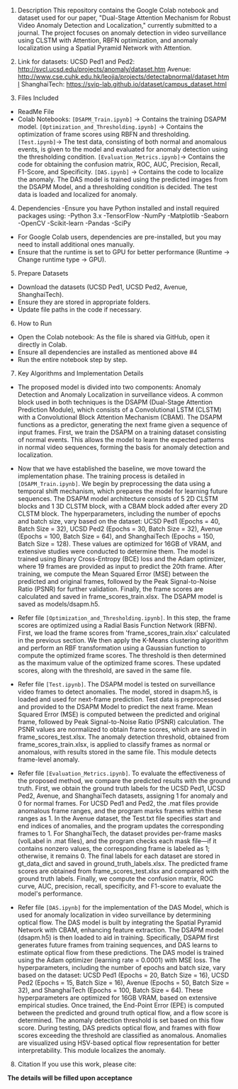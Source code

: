 1. Description 
This repository contains the Google Colab notebook and dataset used for our paper, "Dual-Stage Attention Mechanism for Robust Video Anomaly Detection and Localization," currently submitted to a journal. The project focuses on anomaly detection in video surveillance using CLSTM with Attention, RBFN optimization, and anomaly localization using a Spatial Pyramid Network with Attention. 

2. Link for datasets:
UCSD Ped1 and Ped2: http://svcl.ucsd.edu/projects/anomaly/dataset.htm
Avenue: http://www.cse.cuhk.edu.hk/leojia/projects/detectabnormal/dataset.html
ShanghaiTech: https://svip-lab.github.io/dataset/campus_dataset.html

4. Files Included
- ReadMe File
- Colab Notebooks: 
	`[DSAPM_Train.ipynb]` → Contains the training DSAPM model. 
	`[Optimization_and_Thresholding.ipynb]` → Contains the optimization of frame scores using RBFN and thresholding. 
	`[Test.ipynb]`→ The test data, consisting of both normal and anomalous events, is given to the model and evaluated for anomaly detection using the thresholding condition.
	`[Evaluation_Metrics.ipynb]`→ Contains the code for obtaining the confusion matrix, ROC, AUC, Precision, Recall, F1-Score, and Specificity.
	`[DAS.ipynb]` → Contains the code to localize the anomaly. The DAS model is trained using the predicted images from the DSAPM Model, and a thresholding condition is decided. The test data is loaded and localized for anomaly.

4. Dependencies
-Ensure you have Python installed and install required packages using:
  -Python 3.x
  -TensorFlow
  -NumPy
  -Matplotlib
  -Seaborn
  -OpenCV
  -Scikit-learn
  -Pandas
  -SciPy

- For Google Colab users, dependencies are pre-installed, but you may need to install additional ones manually.
- Ensure that the runtime is set to GPU for better performance (Runtime → Change runtime type → GPU).

5. Prepare Datasets
- Download the datasets (UCSD Ped1, UCSD Ped2, Avenue, ShanghaiTech).
- Ensure they are stored in appropriate folders.
- Update file paths in the code if necessary.

6. How to Run
- Open the Colab notebook: As the file is shared via GitHub, open it directly in Colab.  
- Ensure all dependencies are installed as mentioned above #4
- Run the entire notebook step by step.  

7. Key Algorithms and Implementation Details
- The proposed model is divided into two components: Anomaly Detection and Anomaly Localization in surveillance videos. A common block used in both techniques is the DSAPM (Dual-Stage Attention Prediction Module), which consists of a Convolutional LSTM (CLSTM) with a Convolutional Block Attention Mechanism (CBAM). The DSAPM functions as a predictor, generating the next frame given a sequence of input frames. First, we train the DSAPM on a training dataset consisting of normal events. This allows the model to learn the expected patterns in normal video sequences, forming the basis for anomaly detection and localization. 

- Now that we have established the baseline, we move toward the implementation phase. The training process is detailed in `[DSAPM_Train.ipynb]`. We begin by preprocessing the data using a temporal shift mechanism, which prepares the model for learning future sequences. The DSAPM model architecture consists of 5 2D CLSTM blocks and 1 3D CLSTM block, with a CBAM block added after every 2D CLSTM block. The hyperparameters, including the number of epochs and batch size, vary based on the dataset: UCSD Ped1 (Epochs = 40, Batch Size = 32), UCSD Ped2 (Epochs = 30, Batch Size = 32), Avenue (Epochs = 100, Batch Size = 64), and ShanghaiTech (Epochs = 150, Batch Size = 128). These values are optimized for 16GB of VRAM, and extensive studies were conducted to determine them. The model is trained using Binary Cross-Entropy (BCE) loss and the Adam optimizer, where 19 frames are provided as input to predict the 20th frame. After training, we compute the Mean Squared Error (MSE) between the predicted and original frames, followed by the Peak Signal-to-Noise Ratio (PSNR) for further validation. Finally, the frame scores are calculated and saved in frame_scores_train.xlsx. The DSAPM model is saved as models/dsapm.h5.

- Refer file `[Optimization_and_Thresholding.ipynb]`. In this step, the frame scores are optimized using a Radial Basis Function Network (RBFN). First, we load the frame scores from 'frame_scores_train.xlsx' calculated in the previous section. We then apply the K-Means clustering algorithm and perform an RBF transformation using a Gaussian function to compute the optimized frame scores. The threshold is then determined as the maximum value of the optimized frame scores. These updated scores, along with the threshold, are saved in the same file. 

- Refer file `[Test.ipynb]`. The DSAPM model is tested on surveillance video frames to detect anomalies. The model, stored in dsapm.h5, is loaded and used for next-frame prediction. Test data is preprocessed and provided to the DSAPM Model to predict the next frame. Mean Squared Error (MSE) is computed between the predicted and original frame, followed by Peak Signal-to-Noise Ratio (PSNR) calculation. The PSNR values are normalized to obtain frame scores, which are saved in frame_scores_test.xlsx. The anomaly detection threshold, obtained from frame_scores_train.xlsx, is applied to classify frames as normal or anomalous, with results stored in the same file. This module detects frame-level anomaly.

- Refer file `[Evaluation_Metrics.ipynb]`. To evaluate the effectiveness of the proposed method, we compare the predicted results with the ground truth. First, we obtain the ground truth labels for the UCSD Ped1, UCSD Ped2, Avenue, and ShanghaiTech datasets, assigning 1 for anomaly and 0 for normal frames. For UCSD Ped1 and Ped2, the .mat files provide anomalous frame ranges, and the program marks frames within these ranges as 1. In the Avenue dataset, the Test.txt file specifies start and end indices of anomalies, and the program updates the corresponding frames to 1. For ShanghaiTech, the dataset provides per-frame masks (volLabel in .mat files), and the program checks each mask file—if it contains nonzero values, the corresponding frame is labeled as 1; otherwise, it remains 0. The final labels for each dataset are stored in gt_data_dict and saved in ground_truth_labels.xlsx. The predicted frame scores are obtained from frame_scores_test.xlsx and compared with the ground truth labels. Finally, we compute the confusion matrix, ROC curve, AUC, precision, recall, specificity, and F1-score to evaluate the model's performance.

- Refer file `[DAS.ipynb]` for the implementation of the DAS Model, which is used for anomaly localization in video surveillance by determining optical flow. The DAS model is built by integrating the Spatial Pyramid Network with CBAM, enhancing feature extraction. The DSAPM model (dsapm.h5) is then loaded to aid in training. Specifically, DSAPM first generates future frames from training sequences, and DAS learns to estimate optical flow from these predictions. The DAS model is trained using the Adam optimizer (learning rate = 0.0001) with MSE loss. The hyperparameters, including the number of epochs and batch size, vary based on the dataset: UCSD Ped1 (Epochs = 20, Batch Size = 16), UCSD Ped2 (Epochs = 15, Batch Size = 16), Avenue (Epochs = 50, Batch Size = 32), and ShanghaiTech (Epochs = 100, Batch Size = 64). These hyperparameters are optimized for 16GB VRAM, based on extensive empirical studies. Once trained, the End-Point Error (EPE) is computed between the predicted and ground truth optical flow, and a flow score is determined. The anomaly detection threshold is set based on this flow score. During testing, DAS predicts optical flow, and frames with flow scores exceeding the threshold are classified as anomalous. Anomalies are visualized using HSV-based optical flow representation for better interpretability. This module localizes the anomaly.

8. Citation
If you use this work, please cite:

**The details will be filled upon acceptance**

